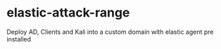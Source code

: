 # elastic-attack-range
Deploy AD, Clients and Kali into a custom domain with elastic agent pre installed
